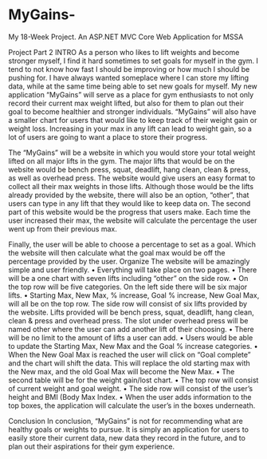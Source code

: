 # MyGains-
My 18-Week Project. An ASP.NET MVC Core Web Application for MSSA




Project Part 2
INTRO
As a person who likes to lift weights and become stronger myself, I find it hard sometimes to set goals for myself in the gym. I tend to not know how fast I should be improving or how much I should be pushing for. I have always wanted someplace where I can store my lifting data, while at the same time being able to set new goals for myself. My new application “MyGains” will serve as a place for gym enthusiasts to not only record their current max weight lifted, but also for them to plan out their goal to become healthier and stronger individuals.
	“MyGains” will also have a smaller chart for users that would like to keep track of their weight gain or weight loss. Increasing in your max in any lift can lead to weight gain, so a lot of users are going to want a place to store their progress.

The “MyGains” will be a website in which you would store your total weight lifted on all major lifts in the gym. The major lifts that would be on the website would be bench press, squat, deadlift, hang clean, clean & press, as well as overhead press. The website would give users an easy format to collect all their max weights in those lifts. Although those would be the lifts already provided by the website, there will also be an option, “other”, that users can type in any lift that they would like to keep data on. 
The second part of this website would be the progress that users make. Each time the user increased their max, the website will calculate the percentage the user went up from their previous max. 

Finally, the user will be able to choose a percentage to set as a goal. Which the website will then calculate what the goal max would be off the percentage provided by the user. 
Organize
The website will be amazingly simple and user friendly. 
•	Everything will take place on two pages. 
•	There will be a one chart with seven lifts including “other” on the side row. 
•	On the top row will be five categories. On the left side there will be six major lifts.
•	Starting Max, New Max, % increase, Goal % increase, New Goal Max, will all be on the top row. The side row will consist of six lifts provided by the website. Lifts provided will be bench press, squat, deadlift, hang clean, clean & press and overhead press. The slot under overhead press will be named other where the user can add another lift of their choosing.
•	There will be no limit to the amount of lifts a user can add.
•	Users would be able to update the Starting Max, New Max and the Goal % increase categories. 
•	When the New Goal Max is reached the user will click on “Goal complete” and the chart will shift the data. This will replace the old starting max with the New max, and the old Goal Max will become the New Max.
•	The second table will be for the weight gain/lost chart.
•	The top row will consist of current weight and goal weight.
•	The side row will consist of the user’s height and BMI (Body Max Index.
•	When the user adds information to the top boxes, the application will calculate the user’s in the boxes underneath.

Conclusion
In conclusion, “MyGains” is not for recommending what are healthy goals or weights to pursue. It is simply an application for users to easily store their current data, new data they record in the future, and to plan out their aspirations for their gym experience. 
